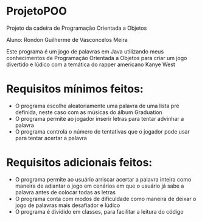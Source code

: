 # ProjetoPOO
Projeto da cadeira de Programação Orientada a Objetos

Aluno: Rondon Guilherme de Vasconcelos Meira

Este programa é um jogo de palavras em Java utilizando meus conhecimentos de Programação Orientada a Objetos para criar um jogo divertido e lúdico com a temática do rapper americano Kanye West


# Requisitos mínimos feitos:

- O programa escolhe aleatoriamente uma palavra de uma lista pré definida, neste caso com as músicas do álbum Graduation
- O programa permite ao jogador inserir letras para tentar advinhar a palavra
- O programa controla o número de tentativas que o jogador pode usar para tentar acertar a palavra

# Requisitos adicionais feitos:
- O programa permite ao usuário arriscar acertar a palavra inteira como maneira de adiantar o jogo em cenários em que o usuário já sabe a palavra antes de colocar todas as letras
- O programa conta com modos de dificuldade como maneira de deixar o jogo de palavras mais desafiador e lúdico
- O programa é dividido em classes, para facilitar a leitura do código
